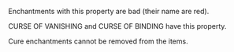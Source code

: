Enchantments with this property are bad (their name are red). 

CURSE OF VANISHING and CURSE OF BINDING have this property.

Cure enchantments cannot be removed from the items.